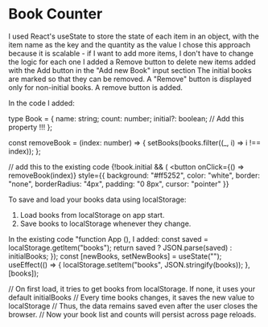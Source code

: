 
# Book Counter

I used React's useState to store the state of each item in an object, with the item name as the key and the quantity as the value
I chose this approach because it is scalable - if I want to add more items, I don't have to change the logic for each one
I added a Remove button to delete new items added with the Add button in the "Add new Book" input section
The initial books are marked so that they can be removed.
A "Remove" button is displayed only for non-initial books.
A remove button is added.

In the code I added:

type Book = {
  name: string;
  count: number;
  initial?: boolean; // Add this property !!!
};

const removeBook = (index: number) => {
  setBooks(books.filter((_, i) => i !== index));
};

// add this to the existing code
   {!book.initial && (
          <button
            onClick={() => removeBook(index)}
            style={{
              background: "#ff5252",
              color: "white",
              border: "none",
              borderRadius: "4px",
              padding: "0 8px",
              cursor: "pointer"
            }}

To save and load your books data using localStorage: 
1. Load books from localStorage on app start.
2. Save books to localStorage whenever they change.

In the existing code "function App (), I added:
 const saved = localStorage.getItem("books");
    return saved ? JSON.parse(saved) : initialBooks;
  });
  const [newBooks, setNewBooks] = useState("");
    useEffect(() => {
    localStorage.setItem("books", JSON.stringify(books));
  }, [books]);

// On first load, it tries to get books from localStorage. If none, it uses your default initialBooks
// Every time books changes, it saves the new value to localStorage
// Thus, the data remains saved even after the user closes the browser.
// Now your book list and counts will persist across page reloads.